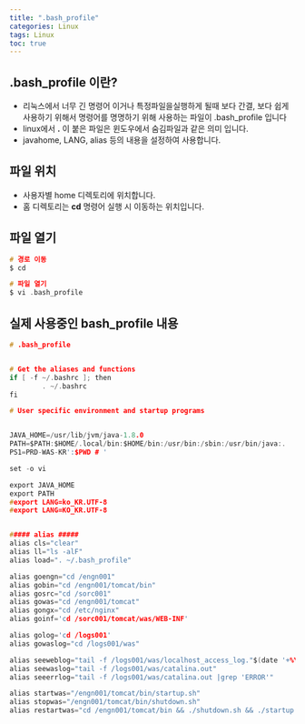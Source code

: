 ```yaml
---
title: ".bash_profile"
categories: Linux
tags: Linux
toc: true
---
```


## .bash_profile 이란?
- 리눅스에서 너무 긴 명령어 이거나 특정파일을실행하게 될때 보다 간결, 보다 쉽게 사용하기 위해서 명령어를 명명하기 위해 사용하는 파일이 .bash_profile 입니다
- linux에서 **.** 이 붙은 파일은 윈도우에서 숨김파일과 같은 의미 입니다.
- javahome, LANG, alias 등의 내용을 설정하여 사용합니다.

## 파일 위치
- 사용자별 home 디렉토리에 위치합니다. 
- 홈 디렉토리는 **cd** 명령어 실행 시 이동하는 위치입니다.

## 파일 열기
```c
# 경로 이동
$ cd

# 파일 열기
$ vi .bash_profile
```

## 실제 사용중인 bash_profile 내용

```c
# .bash_profile


# Get the aliases and functions
if [ -f ~/.bashrc ]; then
        . ~/.bashrc
fi

# User specific environment and startup programs


JAVA_HOME=/usr/lib/jvm/java-1.8.0
PATH=$PATH:$HOME/.local/bin:$HOME/bin:/usr/bin:/sbin:/usr/bin/java:.
PS1=PRD-WAS-KR':$PWD # '

set -o vi

export JAVA_HOME
export PATH
#export LANG=ko_KR.UTF-8
#export LANG=KO_KR.UTF-8


##### alias #####
alias cls="clear"
alias ll="ls -alF"
alias load=". ~/.bash_profile"

alias goengn="cd /engn001"
alias gobin="cd /engn001/tomcat/bin"
alias gosrc="cd /sorc001"
alias gowas="cd /engn001/tomcat"
alias gongx="cd /etc/nginx"
alias goinf='cd /sorc001/tomcat/was/WEB-INF'

alias golog='cd /logs001'
alias gowaslog="cd /logs001/was"

alias seeweblog="tail -f /logs001/was/localhost_access_log."$(date '+%Y-%m-%d').txt
alias seewaslog="tail -f /logs001/was/catalina.out"
alias seeerrlog="tail -f /logs001/was/catalina.out |grep 'ERROR'"

alias startwas="/engn001/tomcat/bin/startup.sh"
alias stopwas="/engn001/tomcat/bin/shutdown.sh"
alias restartwas="cd /engn001/tomcat/bin && ./shutdown.sh && ./startup.sh"
```